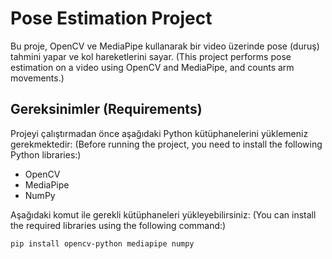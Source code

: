 # Pose Estimation Project

Bu proje, OpenCV ve MediaPipe kullanarak bir video üzerinde pose (duruş) tahmini yapar ve kol hareketlerini sayar. (This project performs pose estimation on a video using OpenCV and MediaPipe, and counts arm movements.)

## Gereksinimler (Requirements)

Projeyi çalıştırmadan önce aşağıdaki Python kütüphanelerini yüklemeniz gerekmektedir: (Before running the project, you need to install the following Python libraries:)

- OpenCV
- MediaPipe
- NumPy

Aşağıdaki komut ile gerekli kütüphaneleri yükleyebilirsiniz: (You can install the required libraries using the following command:)

```sh
pip install opencv-python mediapipe numpy





